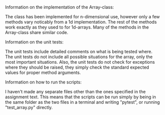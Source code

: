 Information on the implementation of the Array-class:

The class has been implemented for n-dimensional use, however only a few methods vary noticably from a 1d implementation.
The rest of the methods work exactly as they used to for 1d-arrays. 
Many of the methods in the Array-class share similar code.



Information on the unit tests:

The unit tests include detailed comments on what is being tested where. The unit tests do not
include all possible situations for the array, only the most important situations.
Also, the unit tests do not check for exceptions where they should be raised, they simply
check the standard expected values for proper method arguments.



Information on how to run the scripts:

I haven't made any separate files other than the ones specified in the assignment text. This means that the
scripts can be run simply by being in the same folder as the two files in a terminal and writing "pytest", or
running "test_array.py" directly.